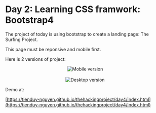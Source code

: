 # Day 2: Learning CSS framwork: Bootstrap4

The project of today is using bootstrap to create a landing page: The Surfing Project.

This page must be reponsive and mobile first.

Here is 2 versions of project:

<div align="center">
  <img src="https://imgur.com/GjTtsBA" alt="Mobile version">
  <br><br>
  <img src="https://imgur.com/zZzjc3t" alt="Desktop version" >
</div>

Demo at:

[https://tienduy-nguyen.github.io/thehackingproject/day4/index.html](https://tienduy-nguyen.github.io/thehackingproject/day4/index.html)
